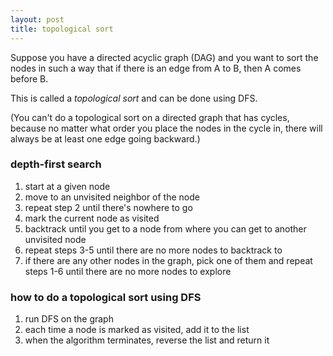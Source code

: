 ```yaml
---
layout: post
title: topological sort
---
```


Suppose you have a directed acyclic graph (DAG) and you want to sort the nodes in such a way that if there is an edge from A to B, then A comes before B.

This is called a _topological sort_ and can be done using DFS.

(You can't do a topological sort on a directed graph that has cycles, because no matter what order you place the nodes in the cycle in, there will always be at least one edge going backward.)

### depth-first search

1. start at a given node
2. move to an unvisited neighbor of the node
3. repeat step 2 until there's nowhere to go
4. mark the current node as visited
5. backtrack until you get to a node from where you can get to another unvisited node
6. repeat steps 3-5 until there are no more nodes to backtrack to
7. if there are any other nodes in the graph, pick one of them and repeat steps 1-6 until there are no more nodes to explore

### how to do a topological sort using DFS

1. run DFS on the graph
2. each time a node is marked as visited, add it to the list
3. when the algorithm terminates, reverse the list and return it

